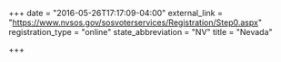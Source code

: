 +++
date = "2016-05-26T17:17:09-04:00"
external_link = "https://www.nvsos.gov/sosvoterservices/Registration/Step0.aspx"
registration_type = "online"
state_abbreviation = "NV"
title = "Nevada"

+++

